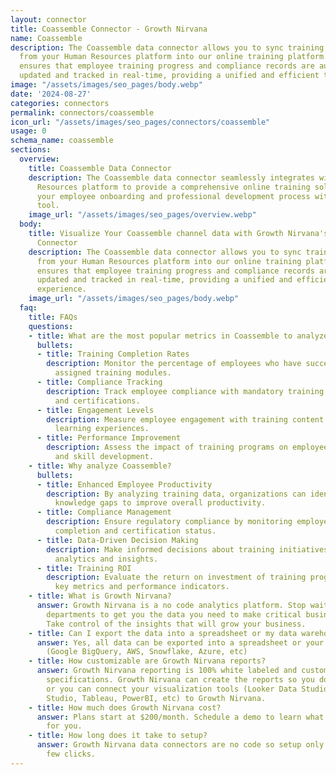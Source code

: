 ```yaml
---
layout: connector
title: Coassemble Connector - Growth Nirvana
name: Coassemble
description: The Coassemble data connector allows you to sync training data directly
  from your Human Resources platform into our online training platform. This integration
  ensures that employee training progress and compliance records are automatically
  updated and tracked in real-time, providing a unified and efficient training experience.
image: "/assets/images/seo_pages/body.webp"
date: '2024-08-27'
categories: connectors
permalink: connectors/coassemble
icon_url: "/assets/images/seo_pages/connectors/coassemble"
usage: 0
schema_name: coassemble
sections:
  overview:
    title: Coassemble Data Connector
    description: The Coassemble data connector seamlessly integrates with your Human
      Resources platform to provide a comprehensive online training solution. Streamline
      your employee onboarding and professional development process with this powerful
      tool.
    image_url: "/assets/images/seo_pages/overview.webp"
  body:
    title: Visualize Your Coassemble channel data with Growth Nirvana's Coassemble
      Connector
    description: The Coassemble data connector allows you to sync training data directly
      from your Human Resources platform into our online training platform. This integration
      ensures that employee training progress and compliance records are automatically
      updated and tracked in real-time, providing a unified and efficient training
      experience.
    image_url: "/assets/images/seo_pages/body.webp"
  faq:
    title: FAQs
    questions:
    - title: What are the most popular metrics in Coassemble to analyze?
      bullets:
      - title: Training Completion Rates
        description: Monitor the percentage of employees who have successfully completed
          assigned training modules.
      - title: Compliance Tracking
        description: Track employee compliance with mandatory training requirements
          and certifications.
      - title: Engagement Levels
        description: Measure employee engagement with training content to optimize
          learning experiences.
      - title: Performance Improvement
        description: Assess the impact of training programs on employee performance
          and skill development.
    - title: Why analyze Coassemble?
      bullets:
      - title: Enhanced Employee Productivity
        description: By analyzing training data, organizations can identify and address
          knowledge gaps to improve overall productivity.
      - title: Compliance Management
        description: Ensure regulatory compliance by monitoring employee training
          completion and certification status.
      - title: Data-Driven Decision Making
        description: Make informed decisions about training initiatives based on detailed
          analytics and insights.
      - title: Training ROI
        description: Evaluate the return on investment of training programs by analyzing
          key metrics and performance indicators.
    - title: What is Growth Nirvana?
      answer: Growth Nirvana is a no code analytics platform. Stop waiting for other
        departments to get you the data you need to make critical business decisions.
        Take control of the insights that will grow your business.
    - title: Can I export the data into a spreadsheet or my data warehouse?
      answer: Yes, all data can be exported into a spreadsheet or your data warehouse
        (Google BigQuery, AWS, Snowflake, Azure, etc)
    - title: How customizable are Growth Nirvana reports?
      answer: Growth Nirvana reporting is 100% white labeled and customized to your
        specifications. Growth Nirvana can create the reports so you don’t have to
        or you can connect your visualization tools (Looker Data Studio/Google Data
        Studio, Tableau, PowerBI, etc) to Growth Nirvana.
    - title: How much does Growth Nirvana cost?
      answer: Plans start at $200/month. Schedule a demo to learn what plan is best
        for you.
    - title: How long does it take to setup?
      answer: Growth Nirvana data connectors are no code so setup only requires a
        few clicks.
---
```

